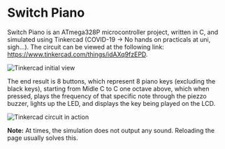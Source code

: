 # Switch Piano

Switch Piano is an ATmega328P microcontroller project, written in C, and simulated using Tinkercad (COVID-19 -> No hands on practicals at uni, sigh...).
The circuit can be viewed at the following link: https://www.tinkercad.com/things/idAXq9fzEPD.

![Tinkercad initial view](https://user-images.githubusercontent.com/54629302/122638421-58505c00-d137-11eb-865c-41e97cc776f5.png)

The end result is 8 buttons, which represent 8 piano keys (excluding the black keys), starting from Midle C to C one octave above, which when pressed, plays the frequency of that specific note through the piezzo buzzer, lights up the LED, and displays the key being played on the LCD.
 
![Tinkercad circuit in action](https://user-images.githubusercontent.com/54629302/122638429-5dada680-d137-11eb-87c0-fad44bc7b1c3.png)

**Note:** At times, the simulation does not output any sound. Reloading the page usually solves this.
